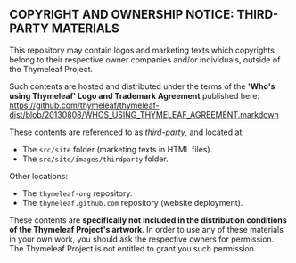 COPYRIGHT AND OWNERSHIP NOTICE: THIRD-PARTY MATERIALS
-----------------------------------------------------

This repository may contain logos and marketing texts which copyrights belong to their respective owner companies and/or individuals, outside of the Thymeleaf Project.

Such contents are hosted and distributed under the terms of the **'Who's using Thymeleaf' Logo and Trademark Agreement** published here: https://github.com/thymeleaf/thymeleaf-dist/blob/20130808/WHOS_USING_THYMELEAF_AGREEMENT.markdown

These contents are referenced to as *third-party*, and located at:

  * The `src/site` folder (marketing texts in HTML files).
  * The `src/site/images/thirdparty` folder.

Other locations:

  * The `thymeleaf-org` repository.
  * The `thymeleaf.github.com` repository (website deployment). 

These contents are **specifically not included in the distribution conditions of the Thymeleaf Project's artwork**. In order to use any of these materials in your own work, you should ask the respective owners for permission. The Thymeleaf Project is not entitled to grant you such permission.

